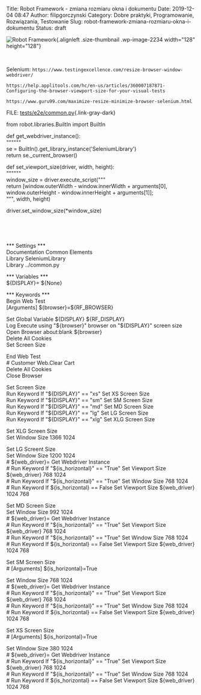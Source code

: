 Title: Robot Framework - zmiana rozmiaru okna i dokumentu
Date: 2019-12-04 08:47
Author: filipgorczynski
Category: Dobre praktyki, Programowanie, Rozwiązania, Testowanie
Slug: robot-framework-zmiana-rozmiaru-okna-i-dokumentu
Status: draft

![Robot Framework](https://filipgorczynski.files.wordpress.com/2019/05/robot-framework-logo.png?w=128){.alignleft .size-thumbnail .wp-image-2234 width="128" height="128"}

 

Selenium: `https://www.testingexcellence.com/resize-browser-window-webdriver/`

`https://help.applitools.com/hc/en-us/articles/360007187871-Configuring-the-browser-viewport-size-for-your-visual-tests`

`https://www.guru99.com/maximize-resize-minimize-browser-selenium.html`

FILE: [tests/e2e/common.py](https://github.com/unhaggle/tier3/compare/qa_71?expand=1#diff-4b55feed0f2604f102be3c29098555aa "unhaggle/moto_dealer/tests/e2e/common.py"){.link-gray-dark}

from robot.libraries.BuiltIn import BuiltIn

def get\_webdriver\_instance():  
""""""  
se = BuiltIn().get\_library\_instance('SeleniumLibrary')  
return se.\_current\_browser()

def set\_viewport\_size(driver, width, height):  
""""""  
window\_size = driver.execute\_script("""  
return \[window.outerWidth - window.innerWidth + arguments\[0\],  
window.outerHeight - window.innerHeight + arguments\[1\]\];  
""", width, height)

driver.set\_window\_size(\*window\_size)

 

 

\*\*\* Settings \*\*\*  
Documentation Common Elements  
Library SeleniumLibrary  
Library ../common.py

\*\*\* Variables \*\*\*  
\${DISPLAY}= \${None}

\*\*\* Keywords \*\*\*  
Begin Web Test  
\[Arguments\] \${browser}=\${RF\_BROWSER}

Set Global Variable \${DISPLAY} \${RF\_DISPLAY}  
Log Execute using "\${browser}" browser on "\${DISPLAY}" screen size  
Open Browser about:blank \${browser}  
Delete All Cookies  
Set Screen Size

End Web Test  
\# Customer Web.Clear Cart  
Delete All Cookies  
Close Browser

Set Screen Size  
Run Keyword If "\${DISPLAY}" == "xs" Set XS Screen Size  
Run Keyword If "\${DISPLAY}" == "sm" Set SM Screen Size  
Run Keyword If "\${DISPLAY}" == "md" Set MD Screen Size  
Run Keyword If "\${DISPLAY}" == "lg" Set LG Screen Size  
Run Keyword If "\${DISPLAY}" == "xlg" Set XLG Screen Size

Set XLG Screen Size  
Set Window Size 1366 1024

Set LG Screent Size  
Set Window Size 1200 1024  
\# \${web\_driver}= Get Webdriver Instance  
\# Run Keyword If "\${is\_horizontal}" == "True" Set Viewport Size \${web\_driver} 768 1024  
\# Run Keyword If "\${is\_horizontal}" == "True" Set Window Size 768 1024  
\# Run Keyword If \${is\_horizontal} == False Set Viewport Size \${web\_driver} 1024 768

Set MD Screen Size  
Set Window Size 992 1024  
\# \${web\_driver}= Get Webdriver Instance  
\# Run Keyword If "\${is\_horizontal}" == "True" Set Viewport Size \${web\_driver} 768 1024  
\# Run Keyword If "\${is\_horizontal}" == "True" Set Window Size 768 1024  
\# Run Keyword If \${is\_horizontal} == False Set Viewport Size \${web\_driver} 1024 768

Set SM Screen Size  
\# \[Arguments\] \${is\_horizontal}=True

Set Window Size 768 1024  
\# \${web\_driver}= Get Webdriver Instance  
\# Run Keyword If "\${is\_horizontal}" == "True" Set Viewport Size \${web\_driver} 768 1024  
\# Run Keyword If "\${is\_horizontal}" == "True" Set Window Size 768 1024  
\# Run Keyword If \${is\_horizontal} == False Set Viewport Size \${web\_driver} 1024 768

Set XS Screen Size  
\# \[Arguments\] \${is\_horizontal}=True

Set Window Size 380 1024  
\# \${web\_driver}= Get Webdriver Instance  
\# Run Keyword If "\${is\_horizontal}" == "True" Set Viewport Size \${web\_driver} 768 1024  
\# Run Keyword If "\${is\_horizontal}" == "True" Set Window Size 768 1024  
\# Run Keyword If \${is\_horizontal} == False Set Viewport Size \${web\_driver} 1024 768
